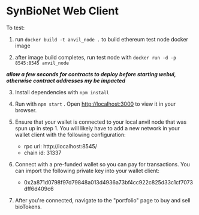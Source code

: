 # SynBioNet Web Client

To test:

1. run `docker build -t anvil_node .` to build ethereum test node docker image

2. after image build completes, run test node with `docker run -d -p 8545:8545 anvil_node`

**_allow a few seconds for contracts to deploy before starting webui, otherwise contract addresses my be impacted_**

3. Install dependencies with `npm install`

4. Run with `npm start` . Open [http://localhost:3000](http://localhost:3000) to view it in your browser.

5. Ensure that your wallet is connected to your local anvil node that was spun up in step 1. You will likely have to add a new network in your wallet client with the following configuration:

   - rpc url: http://localhost:8545/
   - chain id: 31337

6. Connect with a pre-funded wallet so you can pay for transactions. You can import the following private key into your wallet client:

   - 0x2a871d0798f97d79848a013d4936a73bf4cc922c825d33c1cf7073dff6d409c6

7. After you're connected, navigate to the "portfolio" page to buy and sell bioTokens.
